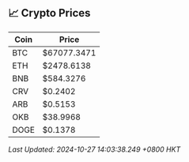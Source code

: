 ## 📈 Crypto Prices

| Coin | Price |
| ---- | ----- |
| BTC | $67077.3471 |
| ETH | $2478.6138 |
| BNB | $584.3276 |
| CRV | $0.2402 |
| ARB | $0.5153 |
| OKB | $38.9968 |
| DOGE | $0.1378 |

_Last Updated: 2024-10-27 14:03:38.249 +0800 HKT_
